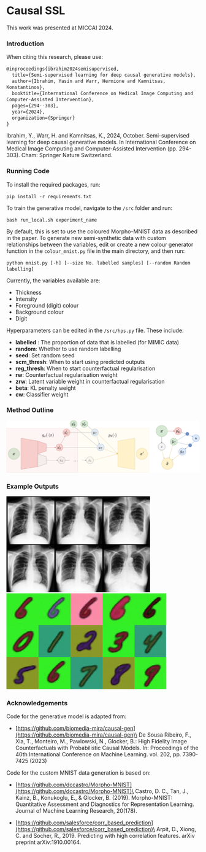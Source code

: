 # Causal SSL

This work was presented at MICCAI 2024.

### Introduction
When citing this research, please use:
```
@inproceedings{ibrahim2024semisupervised,
  title={Semi-supervised learning for deep causal generative models},
  author={Ibrahim, Yasin and Warr, Hermione and Kamnitsas, Konstantinos},
  booktitle={International Conference on Medical Image Computing and Computer-Assisted Intervention},
  pages={294--303},
  year={2024},
  organization={Springer}
}
```
Ibrahim, Y., Warr, H. and Kamnitsas, K., 2024, October. Semi-supervised learning for deep causal generative models. In International Conference on Medical Image Computing and Computer-Assisted Intervention (pp. 294-303). Cham: Springer Nature Switzerland.

### Running Code
To install the required packages, run:
```
pip install -r requirements.txt
```

To train the generative model, navigate to the ```/src``` folder and run:
```
bash run_local.sh experiment_name
```

By default, this is set to use the coloured Morpho-MNIST data as described in the paper. To generate new semi-synthetic data with custom relationships between the variables, edit or create a new colour generator function in the ```colour_mnist.py``` file in the main directory, and then run:
```
python mnist.py [-h] [--size No. labelled samples] [--random Random labelling]
```
Currently, the variables available are:
 - Thickness
 - Intensity
 - Foreground (digit) colour
 - Background colour
 - Digit

Hyperparameters can be edited in the ```/src/hps.py``` file. These include:

- **labelled** : The proportion of data that is labelled (for MIMIC data)
- **random**: Whether to use random labelling 
- **seed**: Set random seed
- **scm_thresh**: When to start using predicted outputs
- **reg_thresh**: When to start counterfactual regularisation
- **rw**: Counterfactual regularisation weight
- **zrw**: Latent variable weight in counterfactual regularisation
- **beta**: KL penalty weight
- **cw**: Classifier weight

### Method Outline

![](figures/main_model.svg) 

### Example Outputs

<img src="figures/mimic_cfs.svg" height="250"> <img src="figures/mnist.svg" height="250">

### Acknowledgements
Code for the generative model is adapted from:
- [https://github.com/biomedia-mira/causal-gen](https://github.com/biomedia-mira/causal-gen)\
      De Sousa Ribeiro, F., Xia, T., Monteiro, M., Pawlowski, N., Glocker, B.: High Fidelity Image Counterfactuals with Probabilistic Causal Models. In: Proceedings of the 40th International Conference on Machine Learning. vol. 202, pp. 7390-7425 (2023)

Code for the custom MNIST data generation is based on:
- [https://github.com/dccastro/Morpho-MNIST](https://github.com/dccastro/Morpho-MNIST)\
      Castro, D. C., Tan, J., Kainz, B., Konukoglu, E., & Glocker, B. (2019). Morpho-MNIST: Quantitative Assessment and Diagnostics for Representation Learning. Journal of Machine Learning Research, 20(178).

- [https://github.com/salesforce/corr_based_prediction](https://github.com/salesforce/corr_based_prediction)\
      Arpit, D., Xiong, C. and Socher, R., 2019. Predicting with high correlation features. arXiv preprint arXiv:1910.00164.
